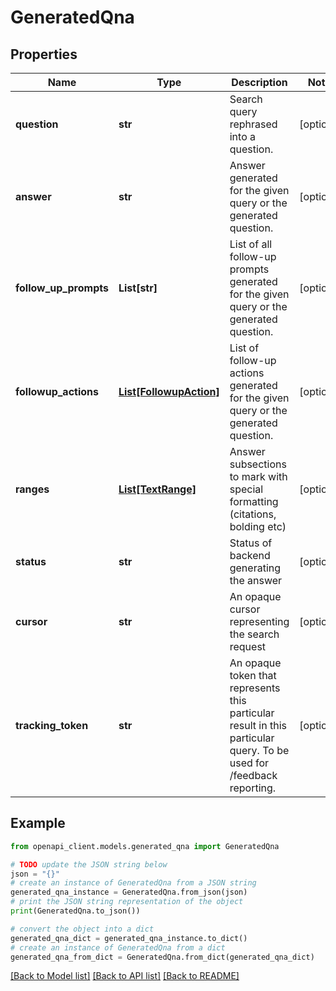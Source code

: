 # GeneratedQna


## Properties

Name | Type | Description | Notes
------------ | ------------- | ------------- | -------------
**question** | **str** | Search query rephrased into a question. | [optional] 
**answer** | **str** | Answer generated for the given query or the generated question. | [optional] 
**follow_up_prompts** | **List[str]** | List of all follow-up prompts generated for the given query or the generated question. | [optional] 
**followup_actions** | [**List[FollowupAction]**](FollowupAction.md) | List of follow-up actions generated for the given query or the generated question. | [optional] 
**ranges** | [**List[TextRange]**](TextRange.md) | Answer subsections to mark with special formatting (citations, bolding etc) | [optional] 
**status** | **str** | Status of backend generating the answer | [optional] 
**cursor** | **str** | An opaque cursor representing the search request | [optional] 
**tracking_token** | **str** | An opaque token that represents this particular result in this particular query. To be used for /feedback reporting. | [optional] 

## Example

```python
from openapi_client.models.generated_qna import GeneratedQna

# TODO update the JSON string below
json = "{}"
# create an instance of GeneratedQna from a JSON string
generated_qna_instance = GeneratedQna.from_json(json)
# print the JSON string representation of the object
print(GeneratedQna.to_json())

# convert the object into a dict
generated_qna_dict = generated_qna_instance.to_dict()
# create an instance of GeneratedQna from a dict
generated_qna_from_dict = GeneratedQna.from_dict(generated_qna_dict)
```
[[Back to Model list]](../README.md#documentation-for-models) [[Back to API list]](../README.md#documentation-for-api-endpoints) [[Back to README]](../README.md)


